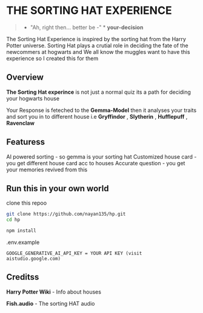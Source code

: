 # THE SORTING HAT EXPERIENCE 
> * "Ah, right then... better be -" * **your-decision**

The Sorting Hat Experience is inspired by the sorting hat from the Harry Potter universe.
Sorting Hat plays a crutial role in deciding the fate of the newcommers at hogwarts
and We all know the muggles want to have this experience so I created this for them

## Overview
**The Sorting Hat experince** is not just a normal quiz its a path for deciding your hogwarts house

Your Response is feteched to the **Gemma-Model** then it analyses your traits and sort you in to different house i.e **Gryffindor** , **Slytherin** , **Hufflepuff** , **Ravenclaw**


## Featuress
AI powered sorting - so gemma is your sorting hat
Customized house card - you get different house card acc to houses
Accurate question - you get your memories revived from this 



## Run this in your own world

clone this repoo
```bash
git clone https://github.com/nayan135/hp.git
cd hp

npm install

```
.env.example
```
GOOGLE_GENERATIVE_AI_API_KEY = YOUR API KEY (visit aistudio.google.com)
```
## Creditss
**Harry Potter Wiki** - Info about houses

**Fish.audio** - The sorting HAT audio
